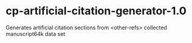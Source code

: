 # cp-artificial-citation-generator-1.0
Generates artificial citation sections from &lt;other-refs> collected manuscript64k data set
